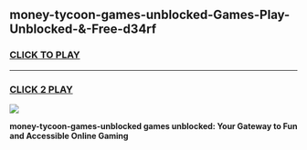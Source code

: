 
## money-tycoon-games-unblocked-Games-Play-Unblocked-&-Free-d34rf
<h3>
<a href="https://premium76.site?title=money-tycoon-games-unblocked&ref=24A">CLICK TO PLAY</a></h3>
<hr>

<h3>
<a href="https://premium76.site?title=money-tycoon-games-unblocked&ref=24A">CLICK 2 PLAY</a>
  
</h3>

<a href="https://premium76.site?title=money-tycoon-games-unblocked&ref=24A"><img src="https://clearcache.store/games.png"></a>


**money-tycoon-games-unblocked games unblocked: Your Gateway to Fun and Accessible Online Gaming**
